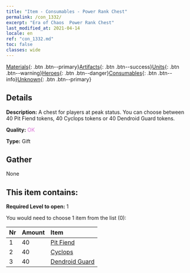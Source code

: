 ```yaml
---
title: "Item - Consumables - Power Rank Chest"
permalink: /con_1332/
excerpt: "Era of Chaos  Power Rank Chest"
last_modified_at: 2021-04-14
locale: en
ref: "con_1332.md"
toc: false
classes: wide
---
```

 [Materials](/Items/){: .btn .btn--primary}[Artifacts](/Items/Artifacts/){: .btn .btn--success}[Units](/Items/Units/){: .btn .btn--warning}[Heroes](/Items/Heroes/){: .btn .btn--danger}[Consumables](/Items/Consumables/){: .btn .btn--info}[Unknown](/Items/Unknown/){: .btn .btn--primary}

## Details
 **Description:** A chest for players at peak status. You can choose between 40 Pit Fiend tokens, 40 Cyclops tokens or 40 Dendroid Guard tokens.

 **Quality:** <span style="color: #DA70D6">OK</span>

 **Type:** Gift

## Gather

  None

## This item contains:

 **Required Level to open:** 1

 You would need to choose 1 item from the list (0):

  | Nr | Amount |     Item    |
  |:---|:-------|:------------|
  | 1 | 40 | [Pit Fiend](/Items/unt_230/) | 
  | 2 | 40 | [Cyclops](/Items/unt_222/) | 
  | 3 | 40 | [Dendroid Guard](/Items/unt_203/) | 
